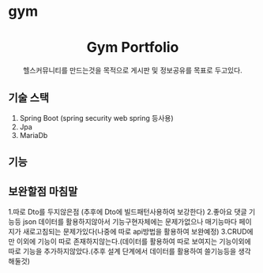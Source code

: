 # gym

  <h1 align="center">Gym Portfolio </h1>

  <p align="center">
  헬스커뮤니티를 만드는것을 목적으로 게시판 및 정보공유를 목표로 두고있다.
  </p>

## 기술 스택 
1. Spring Boot (spring security web spring 등사용)
2. Jpa
3. MariaDb
## 기능 
  
  

## 보완할점 마침말 
1.따로 Dto를 두지않은점 (추후에 Dto에 빌드패턴사용하여 보강한다)
2.좋아요 댓글 기능등 json 데이터를 활용하지않아서 기능구현자체에는 문제가없으나 매기능마다 페이지가 새로고침되는 문제가있다(나중에 따로 api방법을 활용하여 보완예정)
3.CRUD에만 이외에 기능이 따로 존재하지않는다.(데이터를 활용하여 따로 보여지는 기능이외에 따로 기능을 추가하지않았다.(추후 설계 단계에서 데이터를 활용하여 쓸기능등을 생각해둘것)
